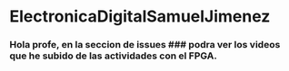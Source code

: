 # ElectronicaDigitalSamuelJimenez

### Hola profe, en la seccion de __issues__ ### podra ver los videos que he subido de las actividades con el FPGA.
